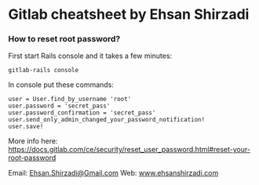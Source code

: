 # Gitlab cheatsheet by Ehsan Shirzadi

### How to reset root password?
First start Rails console and it takes a few minutes:
```
gitlab-rails console
```
In console put these commands:
```
user = User.find_by_username 'root'
user.password = 'secret_pass'
user.password_confirmation = 'secret_pass'
user.send_only_admin_changed_your_password_notification!
user.save!
```
More info here: https://docs.gitlab.com/ce/security/reset_user_password.html#reset-your-root-password


Email: Ehsan.Shirzadi@Gmail.com
Web: www.ehsanshirzadi.com
